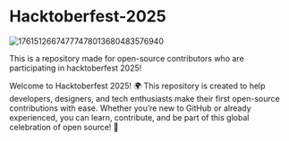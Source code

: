 # Hacktoberfest-2025
![17615126674777478013680483576940](https://github.com/user-attachments/assets/3777412d-067d-47d4-a331-33b04eb75644)

This is a repository made for open-source contributors who are participating in hacktoberfest 2025!

Welcome to Hacktoberfest 2025! 🌍 This repository is created to help developers, designers, and tech enthusiasts make their first open-source contributions with ease. Whether you’re new to GitHub or already experienced, you can learn, contribute, and be part of this global celebration of open source! 🚀

